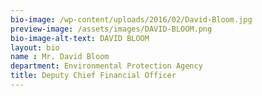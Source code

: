 ```yaml
---
bio-image: /wp-content/uploads/2016/02/David-Bloom.jpg
preview-image: /assets/images/DAVID-BLOOM.png
bio-image-alt-text: DAVID BLOOM
layout: bio
name : Mr. David Bloom
department: Environmental Protection Agency
title: Deputy Chief Financial Officer
---
```

 

 
